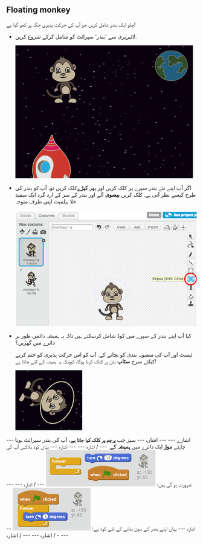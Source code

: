 ## Floating monkey

چلو ایک بندر شامل کریں جو آپ کی حرکت پذیری جگہ پر کھو گیا ہے!

+ لائبریری سے 'بندر' سپرائٹ کو شامل کرکے شروع کریں.
    
    ![ایک بندر سپرائٹ کو شامل کرنا](images/space-monkey-sprite.png)

+ اگر آپ اپنے نئے بندر سپرے پر کلک کریں اور پھر **کپڑے**کلک کریں تو، آپ کو بندر کی طرح کیسے نظر آتی ہے. کلک کریں **بیضوی** آلے اور بندر کے سر کے ارد گرد ایک سفید خلا ہیلمیٹ اپنی طرف متوجہ.
    
    ![بندر کی جگہ ہیلمیٹ](images/space-monkey-edit.png)

+ کیا آپ اپنے بندر کے سپرے میں کوڈ شامل کرسکتے ہیں تاکہ یہ ہمیشہ دائمی طور پر دائرے میں گھڑیں؟
    
    ٹیسٹ اور آپ کی منصوبہ بندی کو بچانے کے. آپ کو اس حرکت پذیری کو ختم کرنے کیلئے سرخ **سٹاپ** بٹن پر کلک کرنا ہوگا، کیونکہ یہ ہمیشہ کے لئے جاتا ہے!
    
    ![ایک کتائی بندر کے لئے بلاکس](images/space-spin-test.png)

\--- اشارے \--- \--- اشارہ \--- سبز جب **پرچم پر کلک کیا جاتا ہے**، آپ کی بندر سپرائٹ ہونا چاہئے **موڑ** ایک دائرے میں **ہمیشہ کے**. \--- / اشارہ \--- \--- اشارہ \--- یہاں کوڈ بلاکس آپ کی ضرورت ہو گی ہیں: ![Blocks for a spinning monkey](images/space-spin-blocks.png) \--- / اشارہ \--- \--- اشارہ \--- یہاں اپنے بندر کے سپن بنانے کے لئے کوڈ ہے: ![Code for a spinning monkey](images/space-spin-code.png) \--- / اشارہ \--- \--- / اشارہ \---